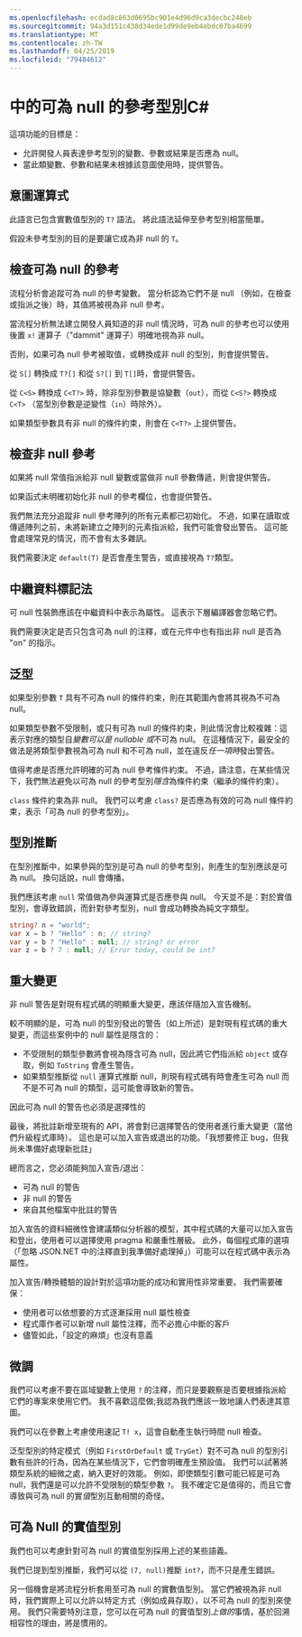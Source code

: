 ```yaml
---
ms.openlocfilehash: ecdad8c863d0695bc901e4d96d9ca3decbc248eb
ms.sourcegitcommit: 94a3d151c438d34ede1d99de9eb4ebdc07ba4699
ms.translationtype: MT
ms.contentlocale: zh-TW
ms.lasthandoff: 04/25/2019
ms.locfileid: "79484612"
---
```

# <a name="nullable-reference-types-in-c"></a>中的可為 null 的參考型別C# #

這項功能的目標是：

* 允許開發人員表達參考型別的變數、參數或結果是否應為 null。
* 當此類變數、參數和結果未根據該意圖使用時，提供警告。

## <a name="expression-of-intent"></a>意圖運算式

此語言已包含實數值型別的 `T?` 語法。 將此語法延伸至參考型別相當簡單。

假設未參考型別的目的是要讓它成為非 null 的 `T`。

## <a name="checking-of-nullable-references"></a>檢查可為 null 的參考

流程分析會追蹤可為 null 的參考變數。 當分析認為它們不是 null （例如，在檢查或指派之後）時，其值將被視為非 null 參考。

當流程分析無法建立開發人員知道的非 null 情況時，可為 null 的參考也可以使用後置 `x!` 運算子（"dammit" 運算子）明確地視為非 null。

否則，如果可為 null 參考被取值，或轉換成非 null 的型別，則會提供警告。

從 `S[]` 轉換成 `T?[]` 和從 `S?[]` 到 `T[]`時，會提供警告。

從 `C<S>` 轉換成 `C<T?>` 時，除非型別參數是協變數（`out`），而從 `C<S?>` 轉換成 `C<T>` （當型別參數是逆變性（`in`）時除外）。

如果類型參數具有非 null 的條件約束，則會在 `C<T?>` 上提供警告。 

## <a name="checking-of-non-null-references"></a>檢查非 null 參考

如果將 null 常值指派給非 null 變數或當做非 null 參數傳遞，則會提供警告。

如果函式未明確初始化非 null 的參考欄位，也會提供警告。

我們無法充分追蹤非 null 參考陣列的所有元素都已初始化。 不過，如果在讀取或傳遞陣列之前，未將新建立之陣列的元素指派給，我們可能會發出警告。 這可能會處理常見的情況，而不會有太多雜訊。

我們需要決定 `default(T)` 是否會產生警告，或直接視為 `T?`類型。

## <a name="metadata-representation"></a>中繼資料標記法

可 null 性裝飾應該在中繼資料中表示為屬性。 這表示下層編譯器會忽略它們。

我們需要決定是否只包含可為 null 的注釋，或在元件中也有指出非 null 是否為 "on" 的指示。

## <a name="generics"></a>泛型

如果型別參數 `T` 具有不可為 null 的條件約束，則在其範圍內會將其視為不可為 null。

如果類型參數不受限制，或只有可為 null 的條件約束，則此情況會比較複雜：這表示對應的類型自*變數可以是 nullable 或*不可為 null。 在這種情況下，最安全的做法是將類型參數視為可為 null 和不可為 null，並在違反*任一項時*發出警告。 

值得考慮是否應允許明確的可為 null 參考條件約束。 不過，請注意，在某些情況下，我們無法避免以可為 null 的參考型別*隱含*為條件約束（繼承的條件約束）。

`class` 條件約束為非 null。 我們可以考慮 `class?` 是否應為有效的可為 null 條件約束，表示「可為 null 的參考型別」。

## <a name="type-inference"></a>型別推斷

在型別推斷中，如果參與的型別是可為 null 的參考型別，則產生的型別應該是可為 null。 換句話說，null 會傳播。

我們應該考慮 `null` 常值做為參與運算式是否應參與 null。 今天並不是：對於實值型別，會導致錯誤，而針對參考型別，null 會成功轉換為純文字類型。 

```csharp
string? n = "world";
var x = b ? "Hello" : n; // string?
var y = b ? "Hello" : null; // string? or error
var z = b ? 7 : null; // Error today, could be int?
```

## <a name="breaking-changes"></a>重大變更

非 null 警告是對現有程式碼的明顯重大變更，應該伴隨加入宣告機制。

較不明顯的是，可為 null 的型別發出的警告（如上所述）是對現有程式碼的重大變更，而這些案例中的 null 屬性是隱含的：

* 不受限制的類型參數將會視為隱含可為 null，因此將它們指派給 `object` 或存取，例如 `ToString` 會產生警告。
* 如果類型推斷從 `null` 運算式推斷 null，則現有程式碼有時會產生可為 null 而不是不可為 null 的類型，這可能會導致新的警告。

因此可為 null 的警告也必須是選擇性的

最後，將批註新增至現有的 API，將會對已選擇警告的使用者進行重大變更（當他們升級程式庫時）。 這也是可以加入宣告或退出的功能。「我想要修正 bug，但我尚未準備好處理新批註」

總而言之，您必須能夠加入宣告/退出：
* 可為 null 的警告
* 非 null 的警告
* 來自其他檔案中批註的警告

加入宣告的資料細微性會建議類似分析器的模型，其中程式碼的大量可以加入宣告和登出，使用者可以選擇使用 pragma 和嚴重性層級。 此外，每個程式庫的選項（「忽略 JSON.NET 中的注釋直到我準備好處理掉」）可能可以在程式碼中表示為屬性。

加入宣告/轉換體驗的設計對於這項功能的成功和實用性非常重要。 我們需要確保：

* 使用者可以依想要的方式逐漸採用 null 屬性檢查
* 程式庫作者可以新增 null 屬性注釋，而不必擔心中斷的客戶
* 儘管如此，「設定的麻煩」也沒有意義

## <a name="tweaks"></a>微調

我們可以考慮不要在區域變數上使用 `?` 的注釋，而只是要觀察是否要根據指派給它們的專案來使用它們。 我不喜歡這麼做;我認為我們應該一致地讓人們表達其意圖。

我們可以在參數上考慮使用速記 `T! x`，這會自動產生執行時間 null 檢查。

泛型型別的特定模式（例如 `FirstOrDefault` 或 `TryGet`）對不可為 null 的型別引數有些許的行為，因為在某些情況下，它們會明確產生預設值。 我們可以試著將類型系統的細微之處，納入更好的效能。 例如，即使類型引數可能已經是可為 null，我們還是可以允許不受限制的類型參數 `?`。 我不確定它是值得的，而且它會導致與可為 null 的實*值*型別互動相關的奇怪。 

## <a name="nullable-value-types"></a>可為 Null 的實值型別

我們也可以考慮針對可為 null 的實值型別採用上述的某些語義。

我們已提到型別推斷，我們可以從 `(7, null)`推斷 `int?`，而不只是產生錯誤。

另一個機會是將流程分析套用至可為 null 的實數值型別。 當它們被視為非 null 時，我們實際上可以允許以特定方式（例如成員存取），以不可為 null 的型別來使用。 我們只需要特別注意，您可以在可為 null 的實值型別*上做的*事情，基於回溯相容性的理由，將是慣用的。
